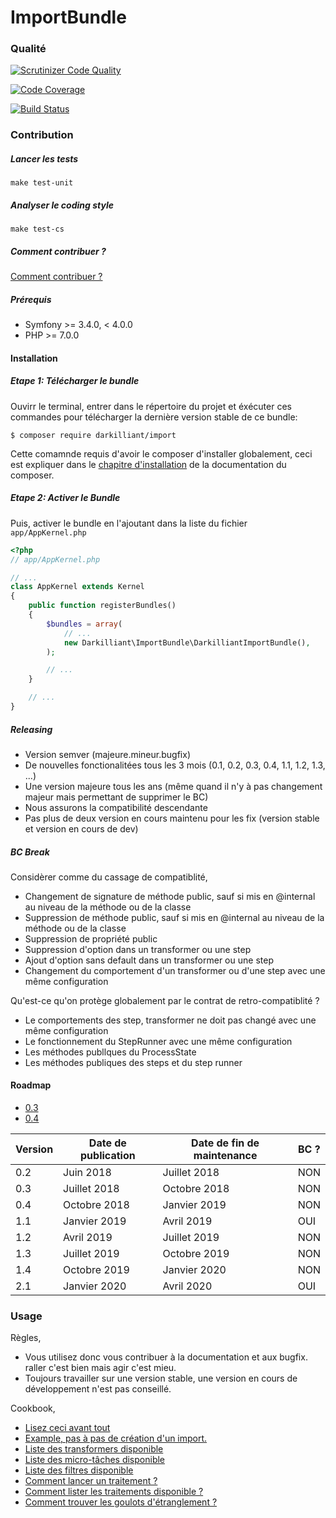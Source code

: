 # ImportBundle

### Qualité

[![Scrutinizer Code Quality](https://scrutinizer-ci.com/g/jean-pasqualini/import/badges/quality-score.png?b=master)](https://scrutinizer-ci.com/g/jean-pasqualini/import/?branch=master)

[![Code Coverage](https://scrutinizer-ci.com/g/jean-pasqualini/import/badges/coverage.png?b=master)](https://scrutinizer-ci.com/g/jean-pasqualini/import/?branch=master)

[![Build Status](https://travis-ci.org/jean-pasqualini/import.svg?branch=master)](https://travis-ci.org/jean-pasqualini/import)

### Contribution

##### Lancer les tests

```
make test-unit
```

##### Analyser le coding style

```
make test-cs
```

##### Comment contribuer ?

[Comment contribuer ?](./doc/contribution.md)

##### Prérequis
- Symfony >= 3.4.0, < 4.0.0
- PHP >= 7.0.0

#### Installation

##### Etape 1: Télécharger le bundle

Ouvirr le terminal, entrer dans le répertoire du projet et éxécuter
ces commandes pour télécharger la dernière version stable de ce bundle:

```console
$ composer require darkilliant/import
```


Cette comamnde requis d'avoir le composer d'installer globalement, ceci
est expliquer dans le [chapitre d'installation](https://getcomposer.org/doc/00-intro.md)
de la documentation du composer.

##### Etape 2: Activer le Bundle

Puis, activer le bundle en l'ajoutant dans la liste du
fichier `app/AppKernel.php`

```php
<?php
// app/AppKernel.php

// ...
class AppKernel extends Kernel
{
    public function registerBundles()
    {
        $bundles = array(
            // ...
            new Darkilliant\ImportBundle\DarkilliantImportBundle(),
        );

        // ...
    }

    // ...
}
```

##### Releasing

- Version semver (majeure.mineur.bugfix)
- De nouvelles fonctionalitées tous les 3 mois (0.1, 0.2, 0.3, 0.4, 1.1, 1.2, 1.3, ...)
- Une version majeure tous les ans (même quand il n'y à pas changement majeur mais permettant de supprimer le BC)
- Nous assurons la compatibilité descendante
- Pas plus de deux version en cours maintenu pour les fix (version stable et version en cours de dev)

##### BC Break

Considèrer comme du cassage de compatiblité,
- Changement de signature de méthode public, sauf si mis en @internal au niveau de la méthode ou de la classe
- Suppression de méthode public, sauf si mis en @internal au niveau de la méthode ou de la classe
- Suppression de propriété public
- Suppression d'option dans un transformer ou une step
- Ajout d'option sans default dans un transformer ou une step
- Changement du comportement d'un transformer ou d'une step avec une même configuration


Qu'est-ce qu'on protège globalement par le contrat de retro-compatiblité ?
- Le comportements des step, transformer ne doit pas changé avec une même configuration
- Le fonctionnement du StepRunner avec une même configuration
- Les méthodes publlques du ProcessState
- Les méthodes publiques des steps et du step runner

#### Roadmap

- [0.3](https://github.com/jean-pasqualini/import/issues/4)
- [0.4](https://github.com/jean-pasqualini/import/issues/10)

| Version | Date de publication | Date de fin de maintenance | BC ? |
|---------|---------------------|----------------------------|------|
| 0.2     | Juin 2018           | Juillet 2018               | NON  |
| 0.3     | Juillet 2018        | Octobre 2018               | NON  |
| 0.4     | Octobre 2018        | Janvier 2019               | NON  |
| 1.1     | Janvier 2019        | Avril 2019                 | OUI  |
| 1.2     | Avril 2019          | Juillet 2019               | NON  |
| 1.3     | Juillet 2019        | Octobre 2019               | NON  |
| 1.4     | Octobre 2019        | Janvier 2020               | NON  |
| 2.1     | Janvier 2020        | Avril 2020                 | OUI  |


### Usage

Règles,

- Vous utilisez donc vous contribuer à la documentation et aux bugfix. raller c'est bien mais agir c'est mieu.
- Toujours travailler sur une version stable, une version en cours de développement n'est pas conseillé.

Cookbook,
- [Lisez ceci avant tout](./doc/lisez-ceci-avant-tout.md)
- [Example, pas à pas de création d'un import.](./doc/pas_a_pas.md)
- [Liste des transformers disponible](./doc/list-transfomer.md)
- [Liste des micro-tâches disponible](./doc/list-step.md)
- [Liste des filtres disponible](./doc/list-filter.md)
- [Comment lancer un traitement ?](./doc/lancer-un-traitement.md)
- [Comment lister les traitements disponible ?](./doc/lister-traitement.md)
- [Comment trouver les goulots d'étranglement ?](./doc/profiler-un-traitement.md)